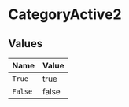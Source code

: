 # CategoryActive2


## Values

| Name    | Value   |
| ------- | ------- |
| `True`  | true    |
| `False` | false   |